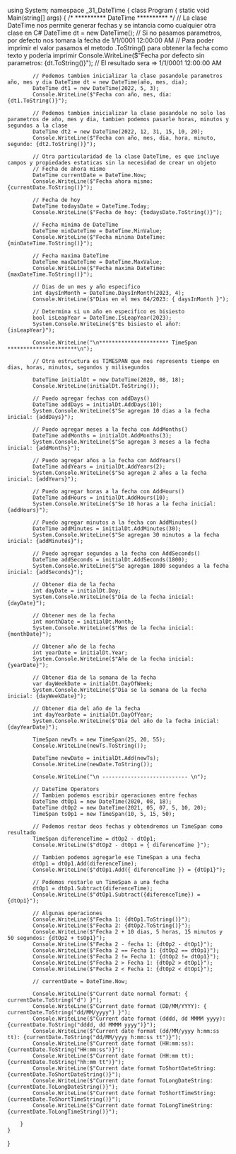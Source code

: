 using System;
namespace _31_DateTime
{
    class Program
    {
        static void Main(string[] args)
        {
            /* ********** DateTime ********** */
            // La clase DateTime nos permite generar fechas y se intancia como cualquier otra clase en C#
            DateTime dt = new DateTime(); // Si no pasamos parametros, por defecto nos tomara la fecha de 1/1/0001 12:00:00 AM
            // Para poder imprimir el valor pasamos el metodo .ToString() para obtener la fecha como texto y poderla imprimir
            Console.WriteLine($"Fecha por defecto sin parametros: {dt.ToString()}"); // El resultado sera => 1/1/0001 12:00:00 AM

            // Podemos tambien inicializar la clase pasandole parametros año, mes y dia DateTime dt = new DateTime(año, mes, dia);
            DateTime dt1 = new DateTime(2022, 5, 3);
            Console.WriteLine($"Fecha con año, mes, dia: {dt1.ToString()}");

            // Podemos tambien inicializar la clase pasandole no solo los parametros de año, mes y dia, tambien podemos pasarle horas, minutos y segundos a la clase
            DateTime dt2 = new DateTime(2022, 12, 31, 15, 10, 20);
            Console.WriteLine($"Fecha con año, mes, dia, hora, minuto, segundo: {dt2.ToString()}");

            // Otra particularidad de la clase DateTime, es que incluye campos y propiedades estaticas sin la necesidad de crear un objeto
            // Fecha de ahora mismo
            DateTime currentDate = DateTime.Now;
            Console.WriteLine($"Fecha ahora mismo: {currentDate.ToString()}");

            // Fecha de hoy
            DateTime todaysDate = DateTime.Today;
            Console.WriteLine($"Fecha de hoy: {todaysDate.ToString()}");

            // Fecha minima de DateTime
            DateTime minDateTime = DateTime.MinValue;
            Console.WriteLine($"Fecha minima DateTime: {minDateTime.ToString()}");

            // Fecha maxima DateTime
            DateTime maxDateTime = DateTime.MaxValue;
            Console.WriteLine($"Fecha maxima DateTime: {maxDateTime.ToString()}");

            // Dias de un mes y año especifico
            int daysInMonth = DateTime.DaysInMonth(2023, 4);
            Console.WriteLine($"Dias en el mes 04/2023: { daysInMonth }");

            // Determina si un año en especifico es bisiesto
            bool isLeapYear = DateTime.IsLeapYear(2023);
            System.Console.WriteLine($"Es bisiesto el año?: {isLeapYear}");

            Console.WriteLine("\n********************** TimeSpan **********************\n");

            // Otra estructura es TIMESPAN que nos represents tiempo en dias, horas, minutos, segundos y milisegundos

            DateTime initialDt = new DateTime(2020, 08, 18);
            Console.WriteLine(initialDt.ToString());

            // Puedo agregar fechas con addDays()
            DateTime addDays = initialDt.AddDays(10);
            System.Console.WriteLine($"Se agregan 10 dias a la fecha inicial: {addDays}");

            // Puedo agregar meses a la fecha con AddMonths()
            DateTime addMonths = initialDt.AddMonths(3);
            System.Console.WriteLine($"Se agregan 3 meses a la fecha inicial: {addMonths}");

            // Puedo agregar años a la fecha con AddYears()
            DateTime addYears = initialDt.AddYears(2);
            System.Console.WriteLine($"Se agregan 2 años a la fecha inicial: {addYears}");

            // Puedo agregar horas a la fecha con AddHours()
            DateTime addHours = initialDt.AddHours(10);
            System.Console.WriteLine($"Se 10 horas a la fecha inicial: {addHours}");

            // Puedo agregar minutos a la fecha con AddMinutes()
            DateTime addMinutes = initialDt.AddMinutes(30);
            System.Console.WriteLine($"Se agregan 30 minutos a la fecha inicial: {addMinutes}");

            // Puedo agregar segundos a la fecha con AddSeconds()
            DateTime addSeconds = initialDt.AddSeconds(1800);
            System.Console.WriteLine($"Se agregan 1800 segundos a la fecha inicial: {addSeconds}");

            // Obtener dia de la fecha
            int dayDate = initialDt.Day;
            System.Console.WriteLine($"Dia de la fecha inicial: {dayDate}");

            // Obtener mes de la fecha
            int monthDate = initialDt.Month;
            System.Console.WriteLine($"Mes de la fecha inicial: {monthDate}");

            // Obtener año de la fecha
            int yearDate = initialDt.Year;
            System.Console.WriteLine($"Año de la fecha inicial: {yearDate}");

            // Obtener dia de la semana de la fecha
            var dayWeekDate = initialDt.DayOfWeek;
            System.Console.WriteLine($"Dia se la semana de la fecha inicial: {dayWeekDate}");

            // Obtener dia del año de la fecha
            int dayYearDate = initialDt.DayOfYear;
            System.Console.WriteLine($"Dia del año de la fecha inicial: {dayYearDate}");

            TimeSpan newTs = new TimeSpan(25, 20, 55);
            Console.WriteLine(newTs.ToString());

            DateTime newDate = initialDt.Add(newTs);
            Console.WriteLine(newDate.ToString());

            Console.WriteLine("\n --------------------------- \n");

            // DateTime Operators
            // Tambien podemos escribir operaciones entre fechas
            DateTime dtOp1 = new DateTime(2020, 08, 18);
            DateTime dtOp2 = new DateTime(2021, 05, 07, 5, 10, 20);
            TimeSpan tsOp1 = new TimeSpan(10, 5, 15, 50);

            // Podemos restar deos fechas y obtendremos un TimeSpan como resultado
            TimeSpan diferenceTime = dtOp2 - dtOp1;
            Console.WriteLine($"dtOp2 - dtOp1 = { diferenceTime }");

            // Tambien podemos agregarle ese TimeSpan a una fecha
            dtOp1 = dtOp1.Add(diferenceTime);
            Console.WriteLine($"dtOp1.Add({ diferenceTime }) = {dtOp1}");

            // Podemos restarle un TimeSpan a una fecha
            dtOp1 = dtOp1.Subtract(diferenceTime);
            Console.WriteLine($"dtOp1.Subtract({diferenceTime}) = {dtOp1}");

            // Algunas operaciones
            Console.WriteLine($"Fecha 1: {dtOp1.ToString()}");
            Console.WriteLine($"Fecha 2: {dtOp2.ToString()}");
            Console.WriteLine($"Fecha 2 + 10 dias, 5 horas, 15 minutos y 50 segundos: {dtOp2 + tsOp1}");
            Console.WriteLine($"Fecha 2 - fecha 1: {dtOp2 - dtOp1}");
            Console.WriteLine($"Fecha 2 == Fecha 1: {dtOp2 == dtOp1}");
            Console.WriteLine($"Fecha 2 != Fecha 1: {dtOp2 != dtOp1}");
            Console.WriteLine($"Fecha 2 > Fecha 1: {dtOp2 > dtOp1}");
            Console.WriteLine($"Fecha 2 < Fecha 1: {dtOp2 < dtOp1}");

            // currentDate = DateTime.Now;

            Console.WriteLine($"Current date normal format: { currentDate.ToString("d") }");
            Console.WriteLine($"Current date format (DD/MM/YYYY): { currentDate.ToString("dd/MM/yyyy") }");
            Console.WriteLine($"Current date format (dddd, dd MMMM yyyy): {currentDate.ToString("dddd, dd MMMM yyyy")}");
            Console.WriteLine($"Current date format (dd/MM/yyyy h:mm:ss tt): {currentDate.ToString("dd/MM/yyyy h:mm:ss tt")}");
            Console.WriteLine($"Current date format (HH:mm:ss): {currentDate.ToString("HH:mm:ss")}");
            Console.WriteLine($"Current date format (HH:mm tt): {currentDate.ToString("hh:mm tt")}");
            Console.WriteLine($"Current date format ToShortDateString: {currentDate.ToShortDateString()}");
            Console.WriteLine($"Current date format ToLongDateString: {currentDate.ToLongDateString()}");
            Console.WriteLine($"Current date format ToShortTimeString: {currentDate.ToShortTimeString()}");
            Console.WriteLine($"Current date format ToLongTimeString: {currentDate.ToLongTimeString()}");

        }
    }
}